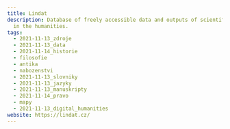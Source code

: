 ```yaml
---
title: Lindat
description: Database of freely accessible data and outputs of scientific work
  in the humanities.
tags:
  - 2021-11-13_zdroje
  - 2021-11-13_data
  - 2021-11-14_historie
  - filosofie
  - antika
  - nabozenstvi
  - 2021-11-13_slovniky
  - 2021-11-13_jazyky
  - 2021-11-13_manuskripty
  - 2021-11-14_pravo
  - mapy
  - 2021-11-13_digital_humanities
website: https://lindat.cz/
---
```

